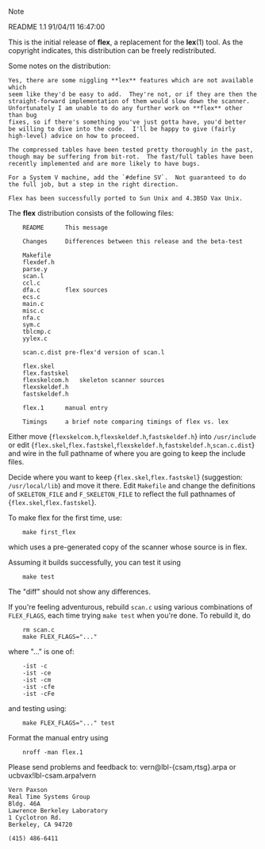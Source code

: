 > [!NOTE]
>
>	README	1.1	91/04/11 16:47:00
>

This is the initial release of **flex**, a replacement for the **lex**(1)
tool.  As the copyright indicates, this distribution can be freely
redistributed.

Some notes on the distribution:

    Yes, there are some niggling **lex** features which are not available which
    seem like they'd be easy to add.  They're not, or if they are then the
    straight-forward implementation of them would slow down the scanner.
    Unfortunately I am unable to do any further work on **flex** other than bug
    fixes, so if there's something you've just gotta have, you'd better
    be willing to dive into the code.  I'll be happy to give (fairly
    high-level) advice on how to proceed.

    The compressed tables have been tested pretty thoroughly in the past,
    though may be suffering from bit-rot.  The fast/full tables have been
    recently implemented and are more likely to have bugs.

    For a System V machine, add the `#define SV`.  Not guaranteed to do
    the full job, but a step in the right direction.

    Flex has been successfully ported to Sun Unix and 4.3BSD Vax Unix.


The **flex** distribution consists of the following files:

```
	README		This message

	Changes		Differences between this release and the beta-test

	Makefile
	flexdef.h
	parse.y
	scan.l
	ccl.c
	dfa.c		flex sources
	ecs.c
	main.c
	misc.c
	nfa.c
	sym.c
	tblcmp.c
	yylex.c

	scan.c.dist	pre-flex'd version of scan.l

	flex.skel
	flex.fastskel
	flexskelcom.h	skeleton scanner sources
	flexskeldef.h
	fastskeldef.h

	flex.1		manual entry

	Timings		a brief note comparing timings of flex vs. lex
```

Either move {`flexskelcom.h`,`flexskeldef.h`,`fastskeldef.h`} into `/usr/include`
or edit {`flex.skel`,`flex.fastskel`,`flexskeldef.h`,`fastskeldef.h`,`scan.c.dist`}
and wire in the full pathname of where you are going to keep the include files.

Decide where you want to keep {`flex.skel`,`flex.fastskel`} (suggestion:
`/usr/local/lib`) and move it there.  Edit `Makefile` and change the
definitions of `SKELETON_FILE` and `F_SKELETON_FILE` to reflect the full
pathnames of {`flex.skel`,`flex.fastskel`}.

To make flex for the first time, use:
```
    make first_flex
```
which uses a pre-generated copy of the scanner whose source is in flex.

Assuming it builds successfully, you can test it using
```
    make test
```
The "diff" should not show any differences.

If you're feeling adventurous, rebuild `scan.c` using various
combinations of `FLEX_FLAGS`, each time trying `make test` when
you're done.  To rebuild it, do
```
	rm scan.c
	make FLEX_FLAGS="..."
```
where "..." is one of:
```
	-ist -c
	-ist -ce
	-ist -cm
	-ist -cfe
	-ist -cFe
```
and testing using:
```
	make FLEX_FLAGS="..." test
```

Format the manual entry using
```
    nroff -man flex.1
```

Please send problems and feedback to:
	vern@lbl-{csam,rtsg}.arpa  or  ucbvax!lbl-csam.arpa!vern

	Vern Paxson
	Real Time Systems Group
	Bldg. 46A
	Lawrence Berkeley Laboratory
	1 Cyclotron Rd.
	Berkeley, CA 94720

	(415) 486-6411
